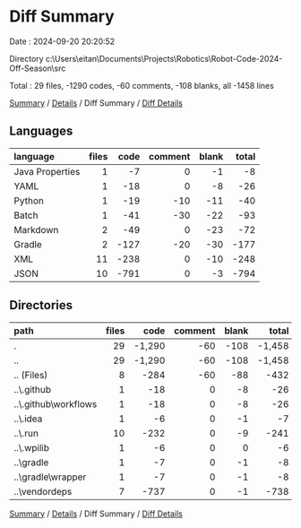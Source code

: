 # Diff Summary

Date : 2024-09-20 20:20:52

Directory c:\\Users\\eitan\\Documents\\Projects\\Robotics\\Robot-Code-2024-Off-Season\\src

Total : 29 files, -1290 codes, -60 comments, -108 blanks, all -1458 lines

[Summary](results.md) / [Details](details.md) / Diff Summary / [Diff Details](diff-details.md)

## Languages

| language        | files | code | comment | blank | total |
|:----------------|------:|-----:|--------:|------:|------:|
| Java Properties |     1 |   -7 |       0 |    -1 |    -8 |
| YAML            |     1 |  -18 |       0 |    -8 |   -26 |
| Python          |     1 |  -19 |     -10 |   -11 |   -40 |
| Batch           |     1 |  -41 |     -30 |   -22 |   -93 |
| Markdown        |     2 |  -49 |       0 |   -23 |   -72 |
| Gradle          |     2 | -127 |     -20 |   -30 |  -177 |
| XML             |    11 | -238 |       0 |   -10 |  -248 |
| JSON            |    10 | -791 |       0 |    -3 |  -794 |

## Directories

| path                   | files |   code | comment | blank |  total |
|:-----------------------|------:|-------:|--------:|------:|-------:|
| .                      |    29 | -1,290 |     -60 |  -108 | -1,458 |
| ..                     |    29 | -1,290 |     -60 |  -108 | -1,458 |
| .. (Files)             |     8 |   -284 |     -60 |   -88 |   -432 |
| ..\\.github            |     1 |    -18 |       0 |    -8 |    -26 |
| ..\\.github\\workflows |     1 |    -18 |       0 |    -8 |    -26 |
| ..\\.idea              |     1 |     -6 |       0 |    -1 |     -7 |
| ..\\.run               |    10 |   -232 |       0 |    -9 |   -241 |
| ..\\.wpilib            |     1 |     -6 |       0 |     0 |     -6 |
| ..\\gradle             |     1 |     -7 |       0 |    -1 |     -8 |
| ..\\gradle\\wrapper    |     1 |     -7 |       0 |    -1 |     -8 |
| ..\\vendordeps         |     7 |   -737 |       0 |    -1 |   -738 |

[Summary](results.md) / [Details](details.md) / Diff Summary / [Diff Details](diff-details.md)
